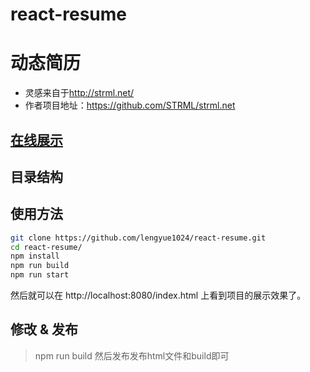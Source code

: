 # react-resume
# 动态简历
* 灵感来自于<http://strml.net/>
* 作者项目地址：<https://github.com/STRML/strml.net>
## [在线展示]()
## 目录结构
## 使用方法
``` bash
git clone https://github.com/lengyue1024/react-resume.git
cd react-resume/
npm install
npm run build
npm run start
```
然后就可以在 http://localhost:8080/index.html 上看到项目的展示效果了。
## 修改 & 发布
>npm run build
然后发布发布html文件和build即可

